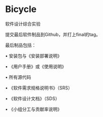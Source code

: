 # Bicycle
软件设计综合实验

提交最后软件制品到Github，并打上final的tag。

最后制品包括：

• 安装包与《安装部署说明》

• 《用户手册》或《使用说明》

•  所有源代码

• 《软件需求规格说明书》（SRS）

• 《软件设计文档》（SDS）

• 《小组分工与贡献率说明》
